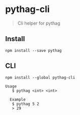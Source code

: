 # pythag-cli
> Cli helper for pythag

## Install
```
npm install --save pythag
```

## CLI
```
npm install --global pythag-cli
```

```
Usage
   $ pythag <int> <int>

  Example
   $ pythag 5 2
   > 29
```
